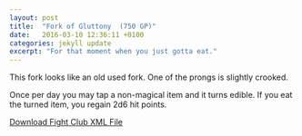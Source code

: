 ```yaml
---
layout: post
title:  "Fork of Gluttony  (750 GP)"
date:   2016-03-10 12:36:11 +0100
categories: jekyll update
excerpt: "For that moment when you just gotta eat."
---
```


This fork looks like an old used fork. One of the prongs is slightly crooked.

Once per day you may tap a non-magical item and it turns edible. If you eat the turned item, you regain 2d6 hit points.

<a href="{{ site.base.url }}/xml/fork-of-gluttony.xml">Download Fight Club XML File</a>